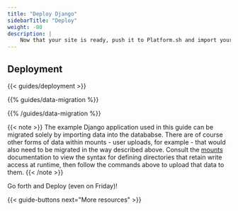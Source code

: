 ```yaml
---
title: "Deploy Django"
sidebarTitle: "Deploy"
weight: -80
description: |
    Now that your site is ready, push it to Platform.sh and import your data.
---
```


## Deployment

{{< guides/deployment >}}

{{% guides/data-migration %}}

{{% /guides/data-migration %}}

{{< note >}}
The example Django application used in this guide can be migrated solely by importing data into the datababse. 
There are of course other forms of data within mounts - user uploads, for example - that would also need to be migrated in the way described above. 
Consult the [mounts](/create-apps/app-reference#mounts) documentation to view the syntax for defining directories that retain write access at runtime, then follow the commands above to upload that data to them.
{{< /note >}}

Go forth and Deploy (even on Friday)!

{{< guide-buttons next="More resources" >}}
